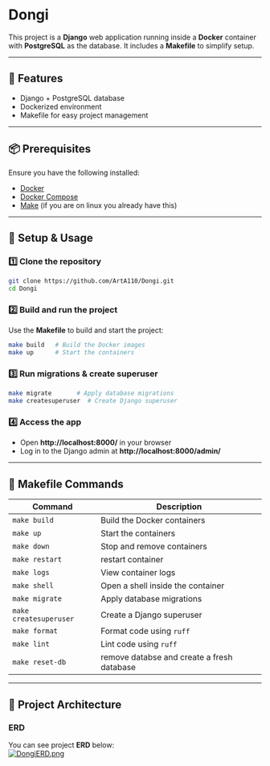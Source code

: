 # Dongi

This project is a **Django** web application running inside a **Docker** container with **PostgreSQL** as the database. It includes a **Makefile** to simplify setup.

---

## 🚀 Features
- Django + PostgreSQL database
- Dockerized environment
- Makefile for easy project management

---

## 📦 Prerequisites
Ensure you have the following installed:

- [Docker](https://docs.docker.com/get-docker/)
- [Docker Compose](https://docs.docker.com/compose/)
- [Make](https://www.gnu.org/software/make/) (if you are on linux you already have this)

---

## 🔧 Setup & Usage

### 1️⃣ Clone the repository
```sh
git clone https://github.com/ArtA110/Dongi.git
cd Dongi
```

### 2️⃣ Build and run the project
Use the **Makefile** to build and start the project:
```sh
make build   # Build the Docker images
make up      # Start the containers
```

### 3️⃣ Run migrations & create superuser
```sh
make migrate       # Apply database migrations
make createsuperuser  # Create Django superuser
```

### 4️⃣ Access the app
- Open **http://localhost:8000/** in your browser
- Log in to the Django admin at **http://localhost:8000/admin/**

---

## 📜 Makefile Commands

| Command         | Description                          |
|--------------- |---------------------------------- |
| `make build`   | Build the Docker containers       |
| `make up`      | Start the containers              |
| `make down`    | Stop and remove containers       |
| `make restart` | restart container              |
| `make logs`    | View container logs               |
| `make shell`   | Open a shell inside the container |
| `make migrate` | Apply database migrations        |
| `make createsuperuser` | Create a Django superuser |
| `make format`  | Format code using `ruff`          |
| `make lint`    | Lint code using `ruff`            |
| `make reset-db`    | remove databse and create a fresh database            |

---

## 🔨 Project Architecture
### ERD
You can see project **ERD** below:  
[![DongiERD.png](https://i.postimg.cc/jq3xPYCL/Dongi.png)](https://dbdiagram.io/d/Dongi-679cf9ed263d6cf9a0a8af96)
